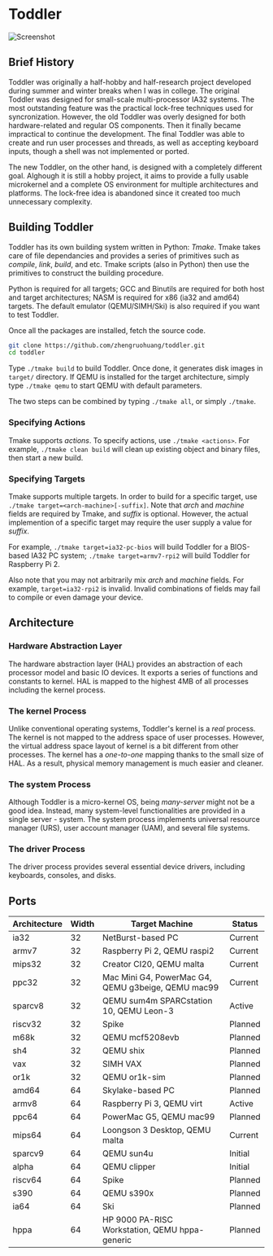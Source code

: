 # Toddler

![Screenshot](https://cloud.githubusercontent.com/assets/17039006/21021636/5c26c944-bd47-11e6-809f-3e02bd932b64.png)

## Brief History

Toddler was originally a half-hobby and half-research project developed during summer and winter breaks when I was in college.
The original Toddler was designed for small-scale multi-processor IA32 systems.
The most outstanding feature was the practical lock-free techniques used for syncronization.
However, the old Toddler was overly designed for both hardware-related and regular OS components.
Then it finally became impractical to continue the development.
The final Toddler was able to create and run user processes and threads, as well as accepting keyboard inputs,
though a shell was not implemented or ported.

The new Toddler, on the other hand, is designed with a completely different goal.
Alghough it is still a hobby project, it aims to provide a fully usable microkernel and a complete OS environment for multiple architectures and platforms.
The lock-free idea is abandoned since it created too much unnecessary complexity.

## Building Toddler

Toddler has its own building system written in Python: _Tmake_. Tmake takes care of file dependancies and provides a series of primitives such as _compile_, _link_, _build_, and etc. Tmake scripts (also in Python) then use the primitives to construct the building procedure.

Python is required for all targets; GCC and Binutils are required for both host and target architectures; NASM is required for x86 (ia32 and amd64) targets. The default emulator (QEMU/SIMH/Ski) is also required if you want to test Toddler.

Once all the packages are installed, fetch the source code.
```bash
git clone https://github.com/zhengruohuang/toddler.git
cd toddler
```

Type `./tmake build` to build Toddler. Once done, it generates disk images in `target/` directory.
If QEMU is installed for the target architecture, simply type `./tmake qemu` to start QEMU with default parameters.

The two steps can be combined by typing `./tmake all`, or simply `./tmake`.

### Specifying Actions

Tmake supports *actions*. To specify actions, use `./tmake <actions>`.
For example, `./tmake clean build` will clean up existing object and binary files, then start a new build.

### Specifying Targets

Tmake supports multiple targets. In order to build for a specific target, use `./tmake target=<arch-machine>[-suffix]`.
Note that *arch* and *machine* fields are required by Tmake, and *suffix* is optional. However, the actual implemention of a specific target may require the user supply a value for *suffix*.

For example, `./tmake target=ia32-pc-bios` will build Toddler for a BIOS-based IA32 PC system; `./tmake target=armv7-rpi2` will build Toddler for Raspberry Pi 2.

Also note that you may not arbitrarily mix *arch* and *machine* fields. For example, `target=ia32-rpi2` is invalid.
Invalid combinations of fields may fail to compile or even damage your device.

## Architecture

### Hardware Abstraction Layer

The hardware abstraction layer (HAL) provides an abstraction of each processor model and basic IO devices. It exports a series of functions and constants to kernel.
HAL is mapped to the highest 4MB of all processes including the kernel process.

### The kernel Process

Unlike conventional operating systems, Toddler's kernel is a *real* process. The kernel is not mapped to the address space of user processes.
However, the virtual address space layout of kernel is a bit different from other processes. The kernel has a *one-to-one* mapping thanks to the small size of HAL.
As a result, physical memory management is much easier and cleaner.

### The system Process

Although Toddler is a micro-kernel OS, being *many-server* might not be a good idea. Instead, many system-level functionalities are provided in a single server - system.
The system process implements universal resource manager (URS), user account manager (UAM), and several file systems.

### The driver Process

The driver process provides several essential device drivers, including keyboards, consoles, and disks.


## Ports 

|Architecture|Width|Target Machine|Status|
|---|---|---|---|
|ia32|32|NetBurst-based PC|Current|
|armv7|32|Raspberry Pi 2, QEMU raspi2|Current|
|mips32|32|Creator CI20, QEMU malta|Current|
|ppc32|32|Mac Mini G4, PowerMac G4, QEMU g3beige, QEMU mac99|Current|
|sparcv8|32|QEMU sum4m SPARCstation 10, QEMU Leon-3|Active|
|riscv32|32|Spike|Planned|
|m68k|32|QEMU mcf5208evb|Planned|
|sh4|32|QEMU shix|Planned|
|vax|32|SIMH VAX|Planned|
|or1k|32|QEMU or1k-sim|Planned|
|amd64|64|Skylake-based PC|Planned|
|armv8|64|Raspberry Pi 3, QEMU virt|Active|
|ppc64|64|PowerMac G5, QEMU mac99|Planned|
|mips64|64|Loongson 3 Desktop, QEMU malta|Current|
|sparcv9|64|QEMU sun4u|Initial|
|alpha|64|QEMU clipper|Initial|
|riscv64|64|Spike|Planned|
|s390|64|QEMU s390x|Planned|
|ia64|64|Ski|Planned|
|hppa|64|HP 9000 PA-RISC Workstation, QEMU hppa-generic|Planned|
